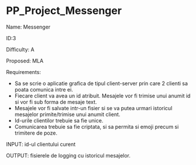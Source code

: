 # PP_Project_Messenger 

Name: Messenger 

ID:3 

Difficulty: A 

Proposed: MLA

Requirements:
 - Sa se scrie o aplicatie grafica de tipul client-server prin care 2 clienti sa poata comunica intre
ei. 
 - Fiecare client va avea un id atribuit. Mesajele vor fi trimise unui anumit id si vor fi sub
forma de mesaje text. 
 - Mesajele vor fi salvate intr-un fisier si se va putea urmari istoricul
mesajelor primite/trimise unui anumit client. 
 - Id-urile clientilor trebuie sa fie unice.
 - Comunicarea trebuie sa fie criptata, si sa permita si emoji precum si trimitere de poze.

INPUT: id-ul clientului curent

OUTPUT: fisierele de logging cu istoricul mesajelor.
